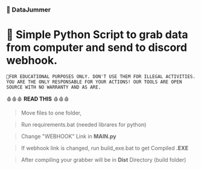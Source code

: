 ### 🎯 DataJummer
# 🧩 Simple Python Script to grab data from computer and send to discord webhook.

`🎷FOR EDUCATIONAL PURPOSES ONLY. DON'T USE THEM FOR ILLEGAL ACTIVITIES. YOU ARE THE ONLY RESPONSABLE FOR YOUR ACTIONS! OUR TOOLS ARE OPEN SOURCE WITH NO WARRANTY AND AS ARE.`

🩸🩸🩸 **READ THIS** 🩸🩸🩸
> Move files to one folder,

> Run requirements.bat (needed librares for python)

> Change "WEBHOOK" Link in **MAIN.py**

> If webhook link is changed, run build_exe.bat to get Compiled **.EXE**

> After compiling your grabber will be in **Dist** Directory (build folder)

> 

